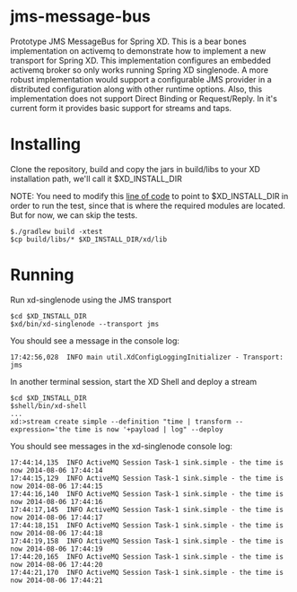jms-message-bus
===============

Prototype JMS MessageBus for Spring XD. This is a bear bones implementation on activemq to demonstrate how to implement a new transport for Spring XD. This implementation configures an embedded activemq broker so only works running Spring XD singlenode. A more robust implementation would support a configurable JMS provider in a distributed configuration along with other runtime options. Also, this implementation does not support Direct Binding or Request/Reply. In it's current form it provides basic support for streams and taps.

Installing
==

Clone the repository, build and copy the jars in build/libs to your XD installation path, we'll call it $XD_INSTALL_DIR 

NOTE: You need to modify this [line of code](https://github.com/dturanski/jms-message-bus/blob/master/src/test/java/org/springframework/xd/bus/jms/JmsMessageBusIntegrationTests.java#L22) to point to $XD_INSTALL_DIR in order to run the test, since that is where the required modules are located. But for now, we can skip the tests.


    $./gradlew build -xtest
    $cp build/libs/* $XD_INSTALL_DIR/xd/lib

Running
==

Run xd-singlenode using the JMS transport


    $cd $XD_INSTALL_DIR
    $xd/bin/xd-singlenode --transport jms

You should see a message in the console log:


    17:42:56,028  INFO main util.XdConfigLoggingInitializer - Transport: jms


In another terminal session, start the XD Shell and deploy a stream

    $cd $XD_INSTALL_DIR
    $shell/bin/xd-shell
    ...
    xd:>stream create simple --definition "time | transform --expression='the time is now '+payload | log" --deploy


You should see messages in the xd-singlenode console log:


    17:44:14,135  INFO ActiveMQ Session Task-1 sink.simple - the time is now 2014-08-06 17:44:14
    17:44:15,129  INFO ActiveMQ Session Task-1 sink.simple - the time is now 2014-08-06 17:44:15
    17:44:16,140  INFO ActiveMQ Session Task-1 sink.simple - the time is now 2014-08-06 17:44:16
    17:44:17,145  INFO ActiveMQ Session Task-1 sink.simple - the time is now 2014-08-06 17:44:17
    17:44:18,151  INFO ActiveMQ Session Task-1 sink.simple - the time is now 2014-08-06 17:44:18
    17:44:19,158  INFO ActiveMQ Session Task-1 sink.simple - the time is now 2014-08-06 17:44:19
    17:44:20,165  INFO ActiveMQ Session Task-1 sink.simple - the time is now 2014-08-06 17:44:20
    17:44:21,170  INFO ActiveMQ Session Task-1 sink.simple - the time is now 2014-08-06 17:44:21
